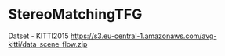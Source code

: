 # StereoMatchingTFG

Datset - KITTI2015
https://s3.eu-central-1.amazonaws.com/avg-kitti/data_scene_flow.zip
